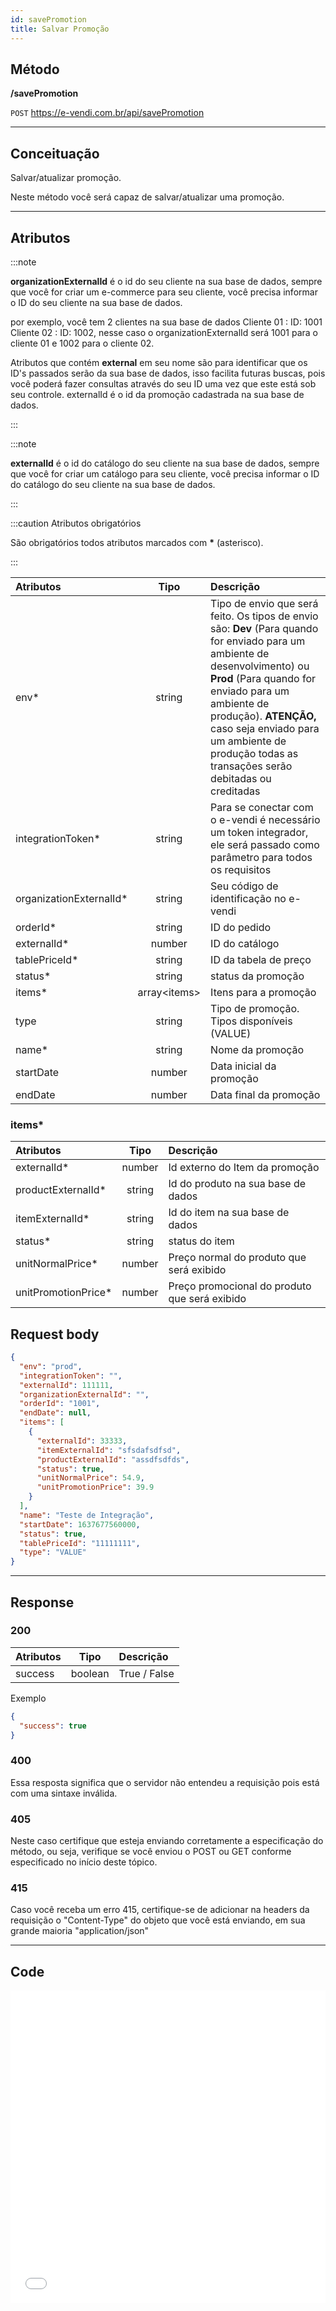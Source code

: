 ```yaml
---
id: savePromotion
title: Salvar Promoção
---
```


## Método

**/savePromotion**

`POST` https://e-vendi.com.br/api/savePromotion

---

## Conceituação

Salvar/atualizar promoção.

Neste método você será capaz de salvar/atualizar uma promoção.

---

## Atributos

:::note

**organizationExternalId** é o id do seu cliente na sua base de dados, sempre que você for criar um e-commerce para seu cliente, você precisa informar o ID do seu cliente na sua base de dados.

por exemplo, você tem 2 clientes na sua base de dados Cliente 01 : ID: 1001 Cliente 02 : ID: 1002, nesse caso o organizationExternalId será 1001 para o cliente 01 e 1002 para o cliente 02.

Atributos que contém **external** em seu nome são para identificar que os ID's passados serão da sua base de dados, isso facilita futuras buscas, pois você poderá fazer consultas através do seu ID uma vez que este está sob seu controle. externalId é o id da promoção cadastrada na sua base de dados.

:::

:::note

**externalId** é o id do catálogo do seu cliente na sua base de dados, sempre que você for criar um catálogo para seu cliente, você precisa informar o ID do catálogo do seu cliente na sua base de dados.

:::

:::caution Atributos obrigatórios

São obrigatórios todos atributos marcados com **\*** (asterisco).

:::

| Atributos | Tipo | Descrição |
| :-- | :-: | :-- |
| env\* | string | Tipo de envio que será feito. Os tipos de envio são: **Dev** (Para quando for enviado para um ambiente de desenvolvimento) ou **Prod** (Para quando for enviado para um ambiente de produção). **ATENÇÃO,** caso seja enviado para um ambiente de produção todas as transações serão debitadas ou creditadas |
| integrationToken\* | string | Para se conectar com o e-vendi é necessário um token integrador, ele será passado como parâmetro para todos os requisitos |
| organizationExternalId\* | string | Seu código de identificação no e-vendi |
| orderId\* | string | ID do pedido |
| externalId\* | number | ID do catálogo |
| tablePriceId\* | string | ID da tabela de preço |
| status\* | string | status da promoção |
| items\* | array<items\> | Itens para a promoção |
| type | string | Tipo de promoção. Tipos disponíveis (VALUE) |
| name\* | string | Nome da promoção |
| startDate | number | Data inicial da promoção |
| endDate | number | Data final da promoção |

### items\*

| Atributos | Tipo | Descrição |
| :-- | :-: | :-- |
| externalId\* | number | Id externo do Item da promoção |
| productExternalId\* | string | Id do produto na sua base de dados |
| itemExternalId\* | string | Id do item na sua base de dados |
| status\* | string | status do item |
| unitNormalPrice\* | number | Preço normal do produto que será exibido |
| unitPromotionPrice\* | number | Preço promocional do produto que será exibido |

## Request body

```json
{
  "env": "prod",
  "integrationToken": "",
  "externalId": 111111,
  "organizationExternalId": "",
  "orderId": "1001",
  "endDate": null,
  "items": [
    {
      "externalId": 33333,
      "itemExternalId": "sfsdafsdfsd",
      "productExternalId": "assdfsdfds",
      "status": true,
      "unitNormalPrice": 54.9,
      "unitPromotionPrice": 39.9
    }
  ],
  "name": "Teste de Integração",
  "startDate": 1637677560000,
  "status": true,
  "tablePriceId": "11111111",
  "type": "VALUE"
}
```

---

## Response

### 200

| Atributos |  Tipo   | Descrição    |
| :-------- | :-----: | :----------- |
| success   | boolean | True / False |

Exemplo

```json
{
  "success": true
}
```

### 400

Essa resposta significa que o servidor não entendeu a requisição pois está com uma sintaxe inválida.

### 405

Neste caso certifique que esteja enviando corretamente a especificação do método, ou seja, verifique se você enviou o POST ou GET conforme especificado no início deste tópico.

### 415

Caso você receba um erro 415, certifique-se de adicionar na headers da requisição o "Content-Type" do objeto que você está enviando, em sua grande maioria "application/json"

---

## Code

<iframe src="//api.apiembed.com/?source=https://raw.githubusercontent.com/e-vendi/e-vendi-docs/main/json-examples/savePromotion.json" frameborder="0" scrolling="no" width="100%" height="500px" seamless></iframe>
